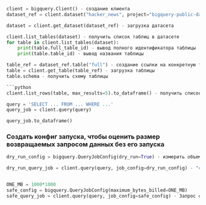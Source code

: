 
```python
client = bigquery.Client() - создание клиента
dataset_ref = client.dataset("hacker_news", project="bigquery-public-data") - создание ссылки на публичный датасет
```

```python
dataset = client.get_dataset(dataset_ref) - загрузка датасета

client.list_tables(dataset) - получить список таблиц в датасете
for table in client.list_tables(dataset):
    print(table.full_table_id) - вывод полного идентификатора таблицы
    print(table.table_id) - вывод названия таблицы
```

```python
table_ref = dataset_ref.table("full") - создание ссылки на конкретную таблицу
table = client.get_table(table_ref) - загрузка таблицы
table.schema - получить схему таблицы

```python
client.list_rows(table, max_results=5).to_dataframe() - получить список строк в конкретной таблице

query = 'SELECT ... FROM ... WHERE ...'
query_job = client.query(query)

query_job.to_dataframe()
```

### Создать конфиг запуска, чтобы оценить размер возвращаемых запросом данных без его запуска 

```python
dry_run_config = bigquery.QueryJobConfig(dry_run=True) - измерить объем данных, возвращаемых запросом, без его выполнения

dry_run_query_job = client.query(query, job_config=dry_run_config) - "сухой" запуск запроса


ONE_MB = 1000*1000
safe_config = bigquery.QueryJobConfig(maximum_bytes_billed=ONE_MB)
safe_query_job = client.query(query, job_config=safe_config) - Запрос с ограничением на количество сканируемых данных
```

